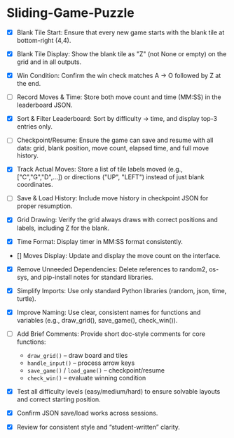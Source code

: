 # Sliding-Game-Puzzle 

- [x] Blank Tile Start: Ensure that every new game starts with the blank tile at bottom-right (4,4).

- [x] Blank Tile Display: Show the blank tile as "Z" (not None or empty) on the grid and in all outputs.

- [x] Win Condition: Confirm the win check matches A → O followed by Z at the end.

- [ ] Record Moves & Time: Store both move count and time (MM:SS) in the leaderboard JSON.

- [x] Sort & Filter Leaderboard: Sort by difficulty → time, and display top-3 entries only.

- [ ] Checkpoint/Resume: Ensure the game can save and resume with all data: grid, blank position, move count, elapsed time, and full move history.

- [x] Track Actual Moves: Store a list of tile labels moved (e.g., ["C","G","D",…]) or directions ("UP", "LEFT") instead of just blank coordinates.

- [ ] Save & Load History: Include move history in checkpoint JSON for proper resumption.

- [x] Grid Drawing: Verify the grid always draws with correct positions and labels, including Z for the blank.

- [x] Time Format: Display timer in MM:SS format consistently.

- [] Moves Display: Update and display the move count on the interface.

- [x] Remove Unneeded Dependencies: Delete references to random2, os-sys, and pip-install notes for standard libraries.

- [x] Simplify Imports: Use only standard Python libraries (random, json, time, turtle).

- [x] Improve Naming: Use clear, consistent names for functions and variables (e.g., draw_grid(), save_game(), check_win()).

- [ ] Add Brief Comments: Provide short doc-style comments for core functions:
  - `draw_grid()` – draw board and tiles  
  - `handle_input()` – process arrow keys  
  - `save_game()` / `load_game()` – checkpoint/resume  
  - `check_win()` – evaluate winning condition

- [x] Test all difficulty levels (easy/medium/hard) to ensure solvable layouts and correct starting position.

- [x] Confirm JSON save/load works across sessions.

- [x] Review for consistent style and “student-written” clarity.
